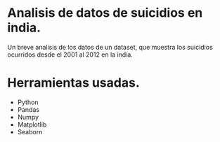 # Analisis de datos de suicidios en india.
Un breve analisis de los datos de un dataset, que muestra los suicidios ocurridos desde el 2001 al 2012 en la india.

# Herramientas usadas.
- Python
- Pandas
- Numpy
- Matplotlib
- Seaborn
